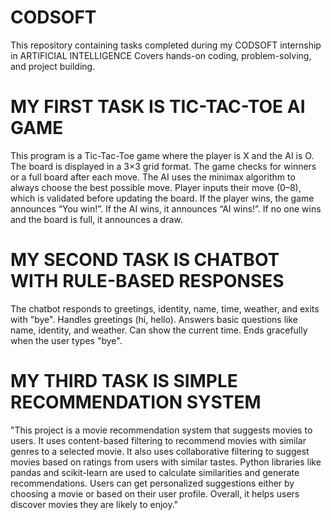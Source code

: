 # CODSOFT
This repository containing tasks completed during my CODSOFT internship in ARTIFICIAL INTELLIGENCE
Covers hands-on coding, problem-solving, and project building.
# MY FIRST TASK IS TIC-TAC-TOE AI GAME 
This program is a Tic-Tac-Toe game where the player is X and the AI is O.
The board is displayed in a 3×3 grid format.
The game checks for winners or a full board after each move.
The AI uses the minimax algorithm to always choose the best possible move.
Player inputs their move (0–8), which is validated before updating the board.
If the player wins, the game announces “You win!”.
If the AI wins, it announces “AI wins!”.
If no one wins and the board is full, it announces a draw.
# MY SECOND TASK IS CHATBOT WITH RULE-BASED RESPONSES
The chatbot responds to greetings, identity, name, time, weather, and exits with "bye".
Handles greetings (hi, hello).
Answers basic questions like name, identity, and weather.
Can show the current time.
Ends gracefully when the user types "bye".
# MY THIRD TASK IS SIMPLE RECOMMENDATION SYSTEM 
"This project is a movie recommendation system that suggests movies to users. It uses content-based filtering to recommend movies with similar genres to a selected movie. It also uses collaborative filtering to suggest movies based on ratings from users with similar tastes. Python libraries like pandas and scikit-learn are used to calculate similarities and generate recommendations. Users can get personalized suggestions either by choosing a movie or based on their user profile. Overall, it helps users discover movies they are likely to enjoy."
